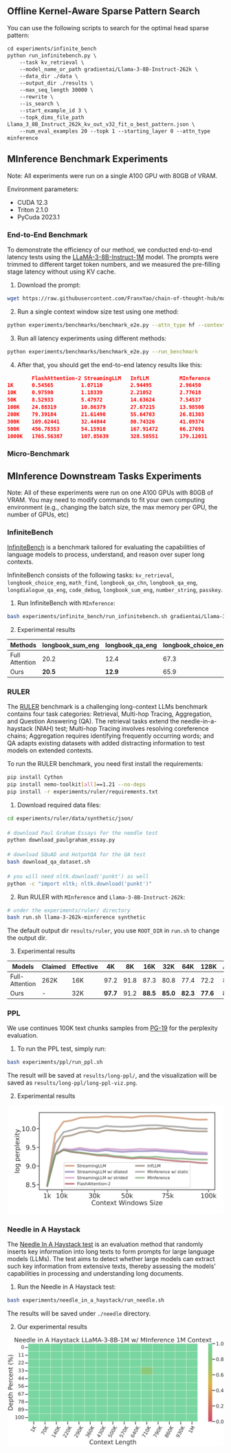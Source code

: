 ## Offline Kernel-Aware Sparse Pattern Search

You can use the following scripts to search for the optimal head sparse pattern:

```
cd experiments/infinite_bench
python run_infinitebench.py \
    --task kv_retrieval \
    --model_name_or_path gradientai/Llama-3-8B-Instruct-262k \
    --data_dir ./data \
    --output_dir ./results \
    --max_seq_length 30000 \
    --rewrite \
    --is_search \
    --start_example_id 3 \
    --topk_dims_file_path Llama_3_8B_Instruct_262k_kv_out_v32_fit_o_best_pattern.json \
    --num_eval_examples 20 --topk 1 --starting_layer 0 --attn_type minference
```

## MInference Benchmark Experiments

Note: All experiments were run on a single A100 GPU with 80GB of VRAM.

Environment parameters:
- CUDA 12.3
- Triton 2.1.0
- PyCuda 2023.1

### End-to-End Benchmark

To demonstrate the efficiency of our method, we conducted end-to-end latency tests using the [LLaMA-3-8B-Instruct-1M](https://huggingface.co/gradientai/Llama-3-8B-Instruct-Gradient-1048k) model. The prompts were trimmed to different target token numbers, and we measured the pre-filling stage latency without using KV cache.

1. Download the prompt:

```bash
wget https://raw.githubusercontent.com/FranxYao/chain-of-thought-hub/main/gsm8k/lib_prompt/prompt_hardest.txt
```

2. Run a single context window size test using one method:

```bash
python experiments/benchmarks/benchmark_e2e.py --attn_type hf --context_window 1000000
```

3. Run all latency experiments using different methods:

```bash
python experiments/benchmarks/benchmark_e2e.py --run_benchmark
```

4. After that, you should get the end-to-end latency results like this:

```json
        FlashAttention-2 StreamingLLM   InfLLM          MInference
1K      0.54565         1.07110         2.94495         2.96450
10K     0.97590         1.18339         2.21052         2.77618
50K     8.52933         5.47972         14.63624        7.54537
100K    24.88319        10.86379        27.67215        13.98508
200K    79.39184        21.61490        55.64703        26.81303
300K    169.62441       32.44844        80.74326        41.09374
500K    456.78353       54.15910        167.91472       66.27691
1000K   1765.56387      107.85639       328.58551       179.12031
```

### Micro-Benchmark


## MInference Downstream Tasks Experiments

Note: All of these experiments were run on one A100 GPUs with 80GB of VRAM. You may need to modify commands to fit your own computing environment (e.g., changing the batch size, the max memory per GPU, the number of GPUs, etc)

### InfiniteBench

[InfiniteBench](https://github.com/OpenBMB/InfiniteBench) is a benchmark tailored for evaluating the capabilities of language models to process, understand, and reason over super long contexts.

InfiniteBench consists of the following tasks: `kv_retrieval`, `longbook_choice_eng`, `math_find`, `longbook_qa_chn`, `longbook_qa_eng`, `longdialogue_qa_eng`, `code_debug`, `longbook_sum_eng`, `number_string`, `passkey`.

1. Run InfiniteBench with `MInference`:

```bash
bash experiments/infinite_bench/run_infinitebench.sh gradientai/Llama-3-8B-Instruct-262k 128000 -1 minference
```

2. Experimental results

| Methods       | longbook_sum_eng | longbook_qa_eng | longbook_choice_eng | longdialogue_qa_eng | longbook_qa_chn | code_debug | math_find | passkey | number_string | kv_retrieval | Avg. |
|---------------|------------------|-----------------|---------------------|---------------------|-----------------|------------|-----------|---------|---------------|--------------|------|
| Full Attention| 20.2             | 12.4            | 67.3                | 6.0                 | 12.9            | 22.1       | 26.6      | 100.0   | 100.0         | 14.4         | 38.2 |
| Ours          | **20.5**         | **12.9**        | 65.9            | **7.5**                 | 12.5            | **22.3**       | **33.1**  | 100.0   | 100.0         | 12.8         | **38.8** |

### RULER

The [RULER](https://github.com/hsiehjackson/RULER) benchmark is a challenging long-context LLMs benchmark contains four task categories: Retrieval, Multi-hop Tracing, Aggregation, and Question Answering (QA). The retrieval tasks extend the needle-in-a-haystack (NIAH) test; Multi-hop Tracing involves resolving coreference chains; Aggregation requires identifying frequently occurring words; and QA adapts existing datasets with added distracting information to test models on extended contexts.

To run the RULER benchmark, you need first install the requirements:

```bash
pip install Cython
pip install nemo-toolkit[all]==1.21 --no-deps
pip install -r experiments/ruler/requirements.txt
```

1. Download required data files:

```bash
cd experiments/ruler/data/synthetic/json/

# download Paul Graham Essays for the needle test
python download_paulgraham_essay.py

# download SQuAD and HotpotQA for the QA test
bash download_qa_dataset.sh

# you will need nltk.download('punkt') as well
python -c "import nltk; nltk.download('punkt')"
```

2. Run RULER with `MInference` and `Llama-3-8B-Instruct-262k`:

```bash
# under the experiments/ruler/ directory
bash run.sh llama-3-262k-minference synthetic
```

The default output dir `results/ruler`, you use `ROOT_DIR` in `run.sh` to change the output dir.

3. Experimental results

| Models       | Claimed | Effective | 4K  | 8K  | 16K | 32K | 64K | 128K | Avg. |
|--------------|---------|-----------|-----|-----|-----|-----|-----|------|------|
| Full-Attention | 262K    | 16K       | 97.2| 91.8| 87.3| 80.8| 77.4| 72.2 | 84.4 |
| Ours         | -       | 32K       | **97.7**| 91.2| **88.5**| **85.0** | **82.3** | **77.6** | **87.0** |


### PPL

We use continues 100K text chunks samples from [PG-19](https://huggingface.co/datasets/deepmind/pg19) for the perplexity evaluation.

1. To run the PPL test, simply run:
```bash
bash experiments/ppl/run_ppl.sh
```

The result will be saved at `results/long-ppl/`, and the visualization will be saved as `results/long-ppl/long-ppl-viz.png`.

2. Experimental results

![PPL](../images/benchmarks/ppl-LLaMA-3-262k.png)


### Needle in A Haystack

The [Needle In A Haystack test](https://github.com/gkamradt/LLMTest_NeedleInAHaystack) is an evaluation method that randomly inserts key information into long texts to form prompts for large language models (LLMs). The test aims to detect whether large models can extract such key information from extensive texts, thereby assessing the models’ capabilities in processing and understanding long documents.

1. Run the Needle in A Haystack test:

```bash
bash experiments/needle_in_a_haystack/run_needle.sh
```

The results will be saved under `./needle` directory.

2. Our experimental results

![needle](../images/benchmarks/needle_viz_LLaMA-3-8B-1M_ours_1K_1000K.png)
